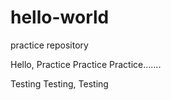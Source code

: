 # hello-world
practice repository

Hello, Practice Practice Practice.......

Testing Testing, Testing 
